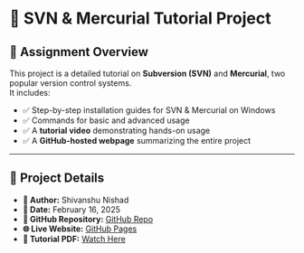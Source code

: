 # 📌 SVN & Mercurial Tutorial Project

## 🔹 Assignment Overview

This project is a detailed tutorial on **Subversion (SVN)** and **Mercurial**, two popular version control systems.  
It includes:

- ✅ Step-by-step installation guides for SVN & Mercurial on Windows  
- ✅ Commands for basic and advanced usage  
- ✅ A **tutorial video** demonstrating hands-on usage  
- ✅ A **GitHub-hosted webpage** summarizing the entire project  

---

## 🔹 Project Details

- **📌 Author:** Shivanshu Nishad  
- **📅 Date:** February 16, 2025  
- **📂 GitHub Repository:** [GitHub Repo](#)  
- **🌐 Live Website:** [GitHub Pages](#)  
- **🎥 Tutorial PDF:** [Watch Here](#)  
